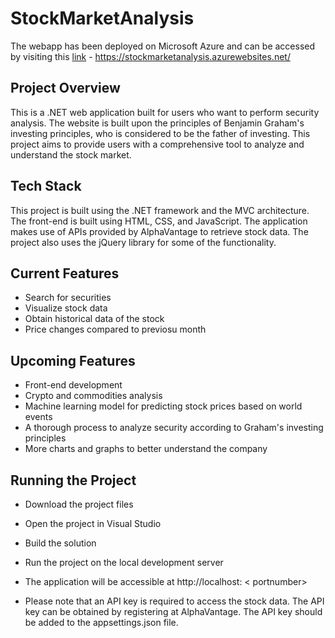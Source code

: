 # StockMarketAnalysis

The webapp has been deployed on Microsoft Azure and can be accessed by visiting this [link](https://stockmarketanalysis.azurewebsites.net/) - https://stockmarketanalysis.azurewebsites.net/

## Project Overview
This is a .NET web application built for users who want to perform security analysis. The website is built upon the principles of Benjamin Graham's investing principles, who is considered to be the father of investing. This project aims to provide users with a comprehensive tool to analyze and understand the stock market.

## Tech Stack
This project is built using the .NET framework and the MVC architecture. The front-end is built using HTML, CSS, and JavaScript. The application makes use of APIs provided by AlphaVantage to retrieve stock data. The project also uses the jQuery library for some of the functionality.

## Current Features
- Search for securities
- Visualize stock data
- Obtain historical data of the stock
- Price changes compared to previosu month

## Upcoming Features
- Front-end development
- Crypto and commodities analysis
- Machine learning model for predicting stock prices based on world events
- A thorough process to analyze security according to Graham's investing principles
- More charts and graphs to better understand the company

## Running the Project
- Download the project files
- Open the project in Visual Studio
- Build the solution
- Run the project on the local development server
- The application will be accessible at http://localhost: < portnumber>
  
 - Please note that an API key is required to access the stock data. The API key can be obtained by registering at AlphaVantage. The API key should be added to the appsettings.json file.
